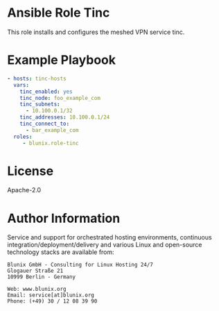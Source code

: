 # Ansible Role Tinc

This role installs and configures the meshed VPN service tinc.

# Example Playbook

```yaml
- hosts: tinc-hosts
  vars:
    tinc_enabled: yes
    tinc_node: foo_example_com
    tinc_subnets:
      - 10.100.0.1/32
    tinc_addresses: 10.100.0.1/24
    tinc_connect_to:
      - bar_example_com
  roles:
     - blunix.role-tinc
```

# License

Apache-2.0

# Author Information

Service and support for orchestrated hosting environments,
continuous integration/deployment/delivery and various Linux
and open-source technology stacks are available from:

```
Blunix GmbH - Consulting for Linux Hosting 24/7
Glogauer Straße 21
10999 Berlin - Germany

Web: www.blunix.org
Email: service[at]blunix.org
Phone: (+49) 30 / 12 08 39 90
```
